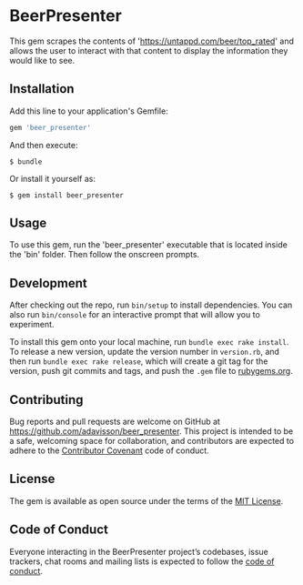 # BeerPresenter

This gem scrapes the contents of 'https://untappd.com/beer/top_rated' and allows the user to interact with that content to display the information they would like to see.

## Installation

Add this line to your application's Gemfile:

```ruby
gem 'beer_presenter'
```

And then execute:

    $ bundle

Or install it yourself as:

    $ gem install beer_presenter

## Usage

To use this gem, run the 'beer_presenter' executable that is located inside the 'bin' folder. Then follow the onscreen prompts.

## Development

After checking out the repo, run `bin/setup` to install dependencies. You can also run `bin/console` for an interactive prompt that will allow you to experiment.

To install this gem onto your local machine, run `bundle exec rake install`. To release a new version, update the version number in `version.rb`, and then run `bundle exec rake release`, which will create a git tag for the version, push git commits and tags, and push the `.gem` file to [rubygems.org](https://rubygems.org).

## Contributing

Bug reports and pull requests are welcome on GitHub at https://github.com/adavisson/beer_presenter. This project is intended to be a safe, welcoming space for collaboration, and contributors are expected to adhere to the [Contributor Covenant](http://contributor-covenant.org) code of conduct.

## License

The gem is available as open source under the terms of the [MIT License](https://opensource.org/licenses/MIT).

## Code of Conduct

Everyone interacting in the BeerPresenter project’s codebases, issue trackers, chat rooms and mailing lists is expected to follow the [code of conduct](https://github.com/adavisson/beer_presenter/blob/master/CODE_OF_CONDUCT.md).
